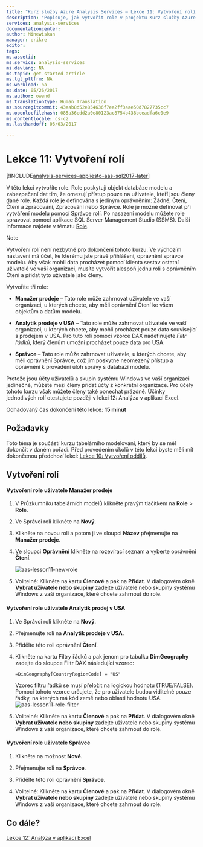 ```yaml
---
title: "Kurz služby Azure Analysis Services – Lekce 11: Vytvoření rolí | Dokumentace Microsoftu"
description: "Popisuje, jak vytvořit role v projektu Kurz služby Azure Analysis Services."
services: analysis-services
documentationcenter: 
author: Minewiskan
manager: erikre
editor: 
tags: 
ms.assetid: 
ms.service: analysis-services
ms.devlang: NA
ms.topic: get-started-article
ms.tgt_pltfrm: NA
ms.workload: na
ms.date: 05/26/2017
ms.author: owend
ms.translationtype: Human Translation
ms.sourcegitcommit: 43aab8d52e854636f7ea2ff3aae50d7827735cc7
ms.openlocfilehash: 085a36edd2a0e80123ac8754b438bceadfa6c0e9
ms.contentlocale: cs-cz
ms.lasthandoff: 06/03/2017

---
```

# <a name="lesson-11-create-roles"></a>Lekce 11: Vytvoření rolí

[!INCLUDE[analysis-services-appliesto-aas-sql2017-later](../../../includes/analysis-services-appliesto-aas-sql2017-later.md)]

V této lekci vytvoříte role. Role poskytují objekt databáze modelu a zabezpečení dat tím, že omezují přístup pouze na uživatele, kteří jsou členy dané role. Každá role je definována s jediným oprávněním: Žádné, Čtení, Čtení a zpracování, Zpracování nebo Správce. Role je možné definovat při vytváření modelu pomocí Správce rolí. Po nasazení modelu můžete role spravovat pomocí aplikace SQL Server Management Studio (SSMS). Další informace najdete v tématu [Role](https://docs.microsoft.com/sql/analysis-services/tabular-models/roles-ssas-tabular).
  
> [!NOTE]  
> Vytvoření rolí není nezbytné pro dokončení tohoto kurzu. Ve výchozím nastavení má účet, ke kterému jste právě přihlášeni, oprávnění správce modelu. Aby však mohli data procházet pomocí klienta sestav ostatní uživatelé ve vaší organizaci, musíte vytvořit alespoň jednu roli s oprávněním Čtení a přidat tyto uživatele jako členy.  
  
Vytvoříte tři role:  
  
-   **Manažer prodeje** – Tato role může zahrnovat uživatele ve vaší organizaci, u kterých chcete, aby měli oprávnění Čtení ke všem objektům a datům modelu.  
  
-   **Analytik prodeje v USA** – Tato role může zahrnovat uživatele ve vaší organizaci, u kterých chcete, aby mohli procházet pouze data související s prodejem v USA. Pro tuto roli pomocí vzorce DAX nadefinujete *Filtr řádků*, který členům umožní procházet pouze data pro USA.  
  
-   **Správce** – Tato role může zahrnovat uživatele, u kterých chcete, aby měli oprávnění Správce, což jim poskytne neomezený přístup a oprávnění k provádění úloh správy s databází modelu.  
  
Protože jsou účty uživatelů a skupin systému Windows ve vaší organizaci jedinečné, můžete mezi členy přidat účty z konkrétní organizace. Pro účely tohoto kurzu však můžete členy také ponechat prázdné. Účinky jednotlivých rolí otestujete později v lekci 12: Analýza v aplikaci Excel.  
  
Odhadovaný čas dokončení této lekce: **15 minut**  
  
## <a name="prerequisites"></a>Požadavky  
Toto téma je součástí kurzu tabelárního modelování, který by se měl dokončit v daném pořadí. Před provedením úkolů v této lekci byste měli mít dokončenou předchozí lekci: [Lekce 10: Vytvoření oddílů](../tutorials/aas-lesson-10-create-partitions.md).  
  
## <a name="create-roles"></a>Vytvoření rolí  
  
#### <a name="to-create-a-sales-manager-user-role"></a>Vytvoření role uživatele Manažer prodeje  
  
1.  V Průzkumníku tabelárních modelů klikněte pravým tlačítkem na **Role** > **Role**.  
  
2.  Ve Správci rolí klikněte na **Nový**.  
  
3.  Klikněte na novou roli a potom ji ve sloupci **Název** přejmenujte na **Manažer prodeje**.  
  
4.  Ve sloupci **Oprávnění** klikněte na rozevírací seznam a vyberte oprávnění **Čtení**. 

    ![aas-lesson11-new-role](../tutorials/media/aas-lesson11-new-role.png) 
  
5.  Volitelné: Klikněte na kartu **Členové** a pak na **Přidat**. V dialogovém okně **Vybrat uživatele nebo skupiny** zadejte uživatele nebo skupiny systému Windows z vaší organizace, které chcete zahrnout do role.  
  
#### <a name="to-create-a-sales-analyst-us-user-role"></a>Vytvoření role uživatele Analytik prodej v USA  
  
1.  Ve Správci rolí klikněte na **Nový**.    
  
2.  Přejmenujte roli na **Analytik prodeje v USA**.  
  
3.  Přidělte této roli oprávnění **Čtení**.  
  
4.  Klikněte na kartu Filtry řádků a pak jenom pro tabulku **DimGeography** zadejte do sloupce Filtr DAX následující vzorec:  
  
    ```Administrator
    =DimGeography[CountryRegionCode] = "US" 
    ```
    
    Vzorec filtru řádků se musí přeložit na logickou hodnotu (TRUE/FALSE). Pomocí tohoto vzorce určujete, že pro uživatele budou viditelné pouze řádky, na kterých má kód země nebo oblasti hodnotu USA.  
    ![aas-lesson11-role-filter](../tutorials/media/aas-lesson11-role-filter.png) 
  
6.  Volitelné: Klikněte na kartu **Členové** a pak na **Přidat**. V dialogovém okně **Vybrat uživatele nebo skupiny** zadejte uživatele nebo skupiny systému Windows z vaší organizace, které chcete zahrnout do role.  
  
#### <a name="to-create-an-administrator-user-role"></a>Vytvoření role uživatele Správce  
  
1.  Klikněte na možnost **Nové**.  
  
2.  Přejmenujte roli na **Správce**.  
  
3.  Přidělte této roli oprávnění **Správce**.  
  
4.  Volitelné: Klikněte na kartu **Členové** a pak na **Přidat**. V dialogovém okně **Vybrat uživatele nebo skupiny** zadejte uživatele nebo skupiny systému Windows z vaší organizace, které chcete zahrnout do role. 
  
  
## <a name="whats-next"></a>Co dále?
[Lekce 12: Analýza v aplikaci Excel](../tutorials/aas-lesson-12-analyze-in-excel.md)

  
  

